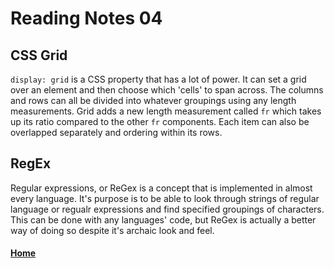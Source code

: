 # Reading Notes 04

## CSS Grid

`display: grid` is a CSS property that has a lot of power. It can set a grid over an element and then choose which 'cells' to span across. The columns and rows can all be divided into whatever groupings using any length measurements. Grid adds a new length measurement called `fr` which takes up its ratio compared to the other `fr` components. Each item can also be overlapped separately and ordering within its rows.

## RegEx

Regular expressions, or ReGex is a concept that is implemented in almost every language. It's purpose is to be able to look through strings of regular language or regualr expressions and find specified groupings of characters. This can be done with any languages' code, but ReGex is actually a better way of doing so despite it's archaic look and feel.



#### [Home](README.md)